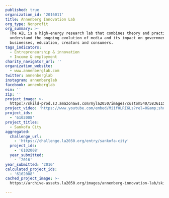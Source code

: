 ```yaml
---
published: true
organization_id: '2016011'
title: Annenberg Innovation Lab
org_type: Nonprofit
org_summary: >-
  The AIL is a high-energy research lab that combines theory and practice to
  understand the ongoing evolution of media and its impact on governments,
  businesses, education, creators and consumers.
tags_indicators:
  - Entrepreneurship & innovation
  - Income & employment
charity_navigator_url: ''
organization_website:
  - www.annenberglab.com
twitter: annenberglab
instagram: annenberglab
facebook: annenberglab
ein: ''
zip: ''
project_image: >-
  https://skild-prod.s3.amazonaws.com/myla2050/images/custom540/5836115265741-team91.jpg
project_video: 'https://www.youtube.com/embed/Miif0LRI6Ls?rel=0&amp;showinfo=0'
project_ids:
  - '6102008'
project_titles:
  - Sankofa City
aggregated:
  challenge_url:
    - 'https://challenge.la2050.org/entry/sankofa-city'
  project_ids:
    - '6102008'
  year_submitted:
    - '2016'
year_submitted: '2016'
calculated_project_ids:
  - '6102008'
cached_project_image: >-
  https://archive-assets.la2050.org/images/annenberg-innovation-lab/skild-prod.s3.amazonaws.com/myla2050/images/custom540/5836115265741-team91.jpg

---
```

